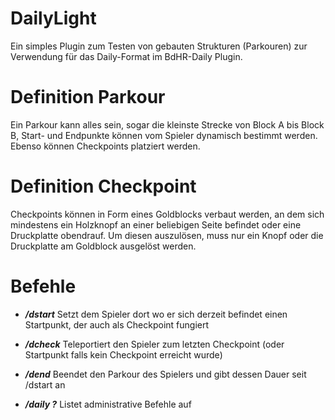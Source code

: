 DailyLight
==========
Ein simples Plugin zum Testen von gebauten Strukturen (Parkouren) zur Verwendung für das Daily-Format im BdHR-Daily Plugin.

Definition Parkour
==================
Ein Parkour kann alles sein, sogar die kleinste Strecke von Block A bis Block B, 
Start- und Endpunkte können vom Spieler dynamisch bestimmt werden. Ebenso können Checkpoints platziert werden.

Definition Checkpoint
=====================
Checkpoints können in Form eines Goldblocks verbaut werden, an dem sich mindestens ein Holzknopf
an einer beliebigen Seite befindet oder eine Druckplatte obendrauf. Um diesen auszulösen, 
muss nur ein Knopf oder die Druckplatte am Goldblock ausgelöst werden.

Befehle
=======

* **_/dstart_** Setzt dem Spieler dort wo er sich derzeit befindet einen Startpunkt, der auch als Checkpoint fungiert

* **_/dcheck_** Teleportiert den Spieler zum letzten Checkpoint (oder Startpunkt falls kein Checkpoint erreicht wurde)

* **_/dend_** Beendet den Parkour des Spielers und gibt dessen Dauer seit /dstart an

* **_/daily ?_** Listet administrative Befehle auf